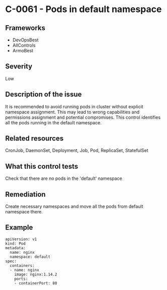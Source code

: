 # C-0061 - Pods in default namespace

## Frameworks
* DevOpsBest
* AllControls
* ArmoBest
 
## Severity
Low

## Description of the issue
It is recommended to avoid running pods in cluster without explicit namespace assignment. This may lead to wrong capabilities and permissions assignment and potential compromises. This control identifies all the pods running in the default namespace.
 
## Related resources
CronJob, DaemonSet, Deployment, Job, Pod, ReplicaSet, StatefulSet
 
## What this control tests 
Check that there are no pods in the 'default' namespace
 
## Remediation
Create necessary namespaces and move all the pods from default namespace there.
 
## Example
```
apiVersion: v1
kind: Pod
metadata:
  name: nginx
  namespace: default
spec:
  containers:
  - name: nginx
    image: nginx:1.14.2
    ports:
    - containerPort: 80
```
